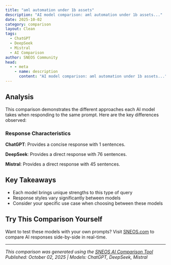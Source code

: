 ```yaml
---
title: "aml automation under 1b assets"
description: "AI model comparison: aml automation under 1b assets..."
date: 2025-10-02
category: comparison
layout: Clean
tags:
  - ChatGPT
  - DeepSeek
  - Mistral
  - AI Comparison
author: SNEOS Community
head:
  - - meta
    - name: description
      content: "AI model comparison: aml automation under 1b assets..."
---
```


<ChatComparison
  title="aml automation under 1b assets"
  prompt="aml automation under 1b assets"
  :responses='{"ChatGPT": "Anti-Money Laundering (AML) automation refers to the use of technology and software solutions to streamline and enhance the processes involved in detecting, monitoring, and reporting suspicious financial activities. For organizations with under $1 billion in assets, implementing AML automation can improve efficiency, reduce compliance costs, and enhance regulatory compliance.\n\nHere’s an overview of the key components and considerations for AML automation for smaller institutions:\n\n### Key Components of AML Automation\n\n1. **Transaction Monitoring Systems (TMS)**:\n - Automated systems that analyze transactions in real time or near real time to identify patterns indicative of money laundering or terrorist financing.\n - Enable the setting of configurable rules and thresholds based on risk factors.\n\n2. **Customer Due Diligence (CDD)**:\n - Automated processes for onboarding customers, including risk assessments, KYC (Know Your Customer) checks, and identity verification.\n - Integration with third-party data sources for enhanced validation.\n\n3. **Risk Assessment Tools**:\n - Tools that automate the assessment of clients and transactions based on predefined risk criteria.\n - Helps prioritize monitoring efforts and allocate resources effectively.\n\n4. **Reporting and Documentation**:\n - Automated generation of Suspicious Activity Reports (SARs) and other compliance documentation required by regulatory bodies.\n - Use of templates and workflows to streamline internal reporting processes.\n\n5. **Regulatory Compliance Updates**:\n - Subscription services or platforms that ensure ongoing updates regarding regulatory changes relevant to AML compliance.\n - Automation of compliance checks against sanctions lists, PEP (Politically Exposed Persons) lists, and other regulatory databases.\n\n6. **Data Analytics and Machine Learning**:\n - Leveraging data analytics to improve detection capabilities and reduce false positives through machine learning algorithms that learn from historical data.\n - Identifying unusual patterns and trends that may indicate illicit activities.\n\n### Considerations for Implementing AML Automation\n\n1. **Budget Constraints**:\n - Assess the costs associated with AML automation solutions and how they align with the institution’s budget.\n - Look for cost-effective solutions specifically designed for smaller institutions.\n\n2. **Scalability**:\n - Choose systems that can grow with the organization as it grows in size and complexity.\n - Ensure that the chosen solution can accommodate future regulatory demands.\n\n3. **Integration with Existing Systems**:\n - Ensure that new AML automation tools can integrate seamlessly with existing banking, financial, or compliance software.\n - Look for vendors that offer easy integration capabilities.\n\n4. **Vendor Selection**:\n - Research and select vendors that have a strong reputation in the AML automation space, with proven technology suited for smaller institutions.\n - Consider both established players as well as newer fintech solutions offering innovative approaches.\n\n5. **Regulatory Environment**:\n - Stay updated on AML regulations and adapt the automation tools accordingly to ensure compliance.\n - Understand the specific requirements set forth by entities like the Financial Crimes Enforcement Network (FinCEN) or local regulators.\n\n6. **Training and Culture**:\n - Invest in employee training to ensure that staff are familiar with both the technology and the underlying AML principles.\n - Foster a culture of compliance within the organization that emphasizes the importance of AML efforts.\n\n7. **Monitoring and Adjustment**:\n - Continually monitor the effectiveness of the AML automation systems and adjust rules, thresholds, and processes based on ongoing evaluation and feedback.\n - Conduct regular audits and assessments to ensure the systems are functioning as intended.\n\n### Conclusion\nFor institutions with under $1 billion in assets, AML automation provides a significant opportunity to enhance compliance efforts without incurring extraordinary costs. By carefully selecting tools and planning integrations while remaining agile to regulatory changes, these organizations can effectively manage their AML obligations and protect against financial crime.", "DeepSeek": "Of course. Automating Anti-Money Laundering (AML) processes is not only feasible but also a strategic imperative for financial institutions with assets under $1 billion. At this scale, you need efficiency, accuracy, and to avoid the massive costs of enterprise-level solutions.\n\nThe key is a targeted, \u0022smart automation\u0022 approach that focuses on high-impact areas without over-engineering.\n\nHere is a comprehensive guide to AML automation for an institution with under $1 billion in assets.\n\n### Core Philosophy for the \u003C$1B Institution\n\n* **Focus on Augmentation, Not Replacement:** Use technology to *assist* your compliance team, not replace them. Automate the tedious tasks so your analysts can focus on true investigation.\n* **Start with High-Impact, High-Volume Tasks:** Prioritize processes that consume the most time and are prone to human error.\n* **Leverage Modern, Cost-Effective Tools:** You don\u0027t need a multi-million-dollar vendor contract. A combination of specialized RegTech, existing office software, and smart processes can deliver 80% of the value for 20% of the cost.\n\n---\n\n### Tiered Approach to AML Automation\n\nHere\u2019s a practical, tiered strategy you can implement.\n\n#### Tier 1: Foundational Automation (Quick Wins)\n\nThese are the easiest to implement and provide immediate relief to your team.\n\n1. **Customer Onboarding (KYC) \u0026 Due Diligence:**\n * **ID Verification:** Use APIs from providers like **Trulioo**, **Onfido**, or **ID.me** to automatically verify government-IDs, liveness checks, and match against watchlists during account opening.\n * **Sanctions \u0026 PEP Screening:** Automate initial screening against global sanctions, PEP, and adverse media lists. Many RegTech providers offer API-based screening that integrates directly into your onboarding platform.\n * **Automated Risk Scoring:** Create a simple algorithm within your CRM or a dedicated tool to automatically assign an initial risk rating based on customer data (e.g., geography, occupation, business type).\n\n2. **Transaction Monitoring Alert Triage:**\n * **Rule-Based Filtering:** Implement simple, automated rules to filter out obvious false positives *before* they hit an analyst\u0027s queue.\n * *Example:* Automatically dismiss alerts where the transaction amount is 50% below the reporting threshold.\n * *Example:* Auto-close alerts for \u0022Structured Cash Deposits\u0022 if the total daily cash from a retail customer is under $5,000.\n * **Robotic Process Automation (RPA):** Use low-cost RPA tools (e.g., **UiPath**, **Automation Anywhere**) to automate the manual data gathering for an alert. The bot can log into core systems, extract transaction histories, and customer profiles, and pre-populate a case file.\n\n#### Tier 2: Advanced Process Automation\n\nOnce foundational elements are in place, enhance your efficiency.\n\n1. **Case Management Workflow:**\n * Use a platform like **SharePoint**, **Smartsheet**, or a dedicated compliance tool to create automated workflows.\n * Alerts are automatically assigned to available analysts based on workload or expertise.\n * Automated reminders escalate stale cases.\n * Standardized templates for Suspicious Activity Reports (SARs) ensure consistency and speed up filing.\n\n2. **Enhanced Due Diligence (EDD) Automation:**\n * Automate the collection of source of wealth and source of funds documentation through secure customer portals.\n * Use web-scraping tools (ethically and legally) to automatically gather publicly available information for EDD reports.\n\n3. **Regulatory Reporting:**\n * Automate the generation of Currency Transaction Reports (CTRs). Your core banking system can likely be configured to flag transactions over $10,000, and a script can compile the data into the required FinCEN format.\n * For SARs, use templates that auto-populate with customer and alert data, reducing manual typing and errors.\n\n#### Tier 3: Intelligent Automation (The Future-Proofing Step)\n\nThis involves more sophisticated technology, often with a higher cost, but can be justified by the dramatic increase in effectiveness.\n\n1. **Machine Learning (ML) for Transaction Monitoring:**\n * Instead of (or in addition to) rigid rules, use an ML model to identify anomalous behavior based on a customer\u0027s *own* historical activity and peer group behavior.\n * **Benefit:** Catches complex, layered laundering schemes that rules miss and drastically reduces false positives.\n * **Vendors:** Many modern RegTechs now offer ML-powered monitoring as a service, making it accessible to smaller institutions.\n\n2. **Natural Language Processing (NLP):**\n * Automatically analyze news articles, legal documents, and internal notes to identify potential risks or corroborate alerts.\n\n---\n\n### Practical Tool Stack for a \u003C$1B Institution\n\nYou do not need to build this yourself. A typical, cost-effective stack might look like this:\n\n| Function | Recommended Tool Types | Example Vendors (for illustration) |\n| :--- | :--- | :--- |\n| **Core AML Platform** | All-in-One RegTech SaaS | **NameScan** (screening), **ComplyAdvantage** (monitoring \u0026 screening), **FeatureSpace** (ML-based monitoring) |\n| **ID Verification** | Specialized API | **Trulioo**, **Onfido**, **Jumio** |\n| **Workflow \u0026 Case Mgmt** | Low-Code/Configurable Tools | **Smartsheet**, **Kissflow**, **Microsoft Power Apps** |\n| **Process Automation** | Robotic Process Automation (RPA) | **UiPath**, **Automation Anywhere** (often have community editions) |\n| **Data Aggregation** | In-House Scripts/ETL Tools | **Python (Pandas)**, **Alteryx** |\n\n### Implementation Roadmap\n\n1. **Assessment \u0026 Prioritization (Month 1):**\n * Map your current AML processes. Identify the biggest pain points (e.g., \u002290% of our time is spent on false-positive alerts\u0022).\n * Get buy-in from leadership by calculating the ROI (e.g., \u0022Automating alert triage will save 40 analyst-hours per week\u0022).\n\n2. **Pilot Program (Months 2-4):**\n * Start with **Tier 1** automation. Pick one area, like automated ID verification during onboarding.\n * Run a pilot, measure its success (time saved, error reduction), and demonstrate the value.\n\n3. **Phased Rollout (Months 5-12):**\n * Roll out successful pilots across the organization.\n * Begin implementing **Tier 2** automations, starting with case management workflow.\n\n4. **Review \u0026 Optimize (Ongoing):**\n * Continuously monitor the effectiveness of your automated systems.\n * As your institution grows and technology evolves, evaluate **Tier 3** intelligent automation solutions.\n\n### Key Considerations \u0026 Pitfalls to Avoid\n\n* **Data Quality is Everything:** Garbage in, garbage out. Ensure your core customer and transaction data is clean and structured before automating.\n* **Don\u0027t \u0022Set and Forget\u0022:** Automated rules and models can become stale. You must have a process for regular tuning and testing.\n* **Maintain Human Oversight:** The compliance officer is still ultimately responsible. Automation assists with decisions but does not make them. Ensure there is a clear audit trail.\n* **Vendor Due Diligence:** Thoroughly vet any third-party provider for their security, stability, and regulatory compliance.\n\nFor an institution under $1 billion in assets, a thoughtfully implemented AML automation strategy is a powerful way to strengthen your compliance program, reduce operational costs, and free up your team to focus on the real threats.", "Mistral": "Implementing Anti-Money Laundering (AML) automation for a financial institution with assets under $1 billion can be a strategic move to enhance compliance, reduce costs, and improve efficiency. Here are some steps and considerations to guide you through the process:\n\n### 1. **Assessment and Planning**\n - **Risk Assessment:** Conduct a thorough risk assessment to identify potential AML risks specific to your institution.\n - **Regulatory Requirements:** Ensure you understand and comply with all relevant AML regulations, such as those from FinCEN, FATF, and local regulatory bodies.\n - **Budget and Resources:** Determine the budget and resources available for AML automation. This includes software, hardware, and personnel costs.\n\n### 2. **Technology Selection**\n - **AML Software:** Choose AML software that fits your needs. Look for features like transaction monitoring, customer due diligence (CDD), enhanced due diligence (EDD), and suspicious activity reporting (SAR).\n - **Integration:** Ensure the software can integrate with your existing systems, such as core banking platforms, CRM, and other financial systems.\n - **Scalability:** Select a solution that can scale with your institution\u0027s growth.\n\n### 3. **Implementation**\n - **Data Migration:** Plan for the migration of historical data to the new AML system.\n - **Training:** Provide comprehensive training for staff on how to use the new system effectively.\n - **Testing:** Conduct thorough testing to ensure the system works as expected and meets regulatory requirements.\n\n### 4. **Ongoing Management**\n - **Monitoring:** Continuously monitor transactions and customer activities for suspicious patterns.\n - **Reporting:** Generate and submit required reports to regulatory bodies.\n - **Updates:** Regularly update the system to incorporate new regulatory requirements and emerging risks.\n\n### 5. **Compliance and Auditing**\n - **Internal Audits:** Conduct regular internal audits to ensure compliance with AML regulations.\n - **External Audits:** Be prepared for external audits by regulatory bodies.\n - **Documentation:** Maintain thorough documentation of all AML processes, policies, and procedures.\n\n### 6. **Cost-Benefit Analysis**\n - **Cost Savings:** Automation can reduce the need for manual processes, leading to cost savings.\n - **Efficiency:** Improved efficiency in transaction monitoring and reporting.\n - **Risk Mitigation:** Enhanced ability to detect and mitigate AML risks.\n\n### 7. **Vendor Management**\n - **Selection:** Choose reputable vendors with a proven track record in AML automation.\n - **Contracts:** Ensure contracts clearly outline responsibilities, service levels, and data security measures.\n - **Support:** Ensure the vendor provides adequate support and maintenance.\n\n### 8. **Customer Experience**\n - **Onboarding:** Streamline the customer onboarding process with automated CDD and EDD.\n - **Communication:** Ensure clear communication with customers regarding AML requirements and processes.\n\n### 9. **Data Security**\n - **Protection:** Implement robust data security measures to protect sensitive information.\n - **Compliance:** Ensure compliance with data protection regulations such as GDPR, CCPA, etc.\n\n### 10. **Continuous Improvement**\n - **Feedback:** Regularly gather feedback from users and stakeholders.\n - **Upgrades:** Continuously upgrade the system to incorporate new technologies and best practices.\n\n### Example Tools and Solutions\n- **Transaction Monitoring:** SAS AML, NICE Actimize, Oracle Financial Services AML.\n- **Customer Due Diligence:** LexisNexis Risk Solutions, Thomson Reuters CLEAR.\n- **Reporting:** IBM OpenPages, MetricStream.\n\n### Conclusion\nImplementing AML automation for a financial institution with assets under $1 billion requires careful planning, selection of appropriate technology, and continuous management. By following these steps, you can enhance your AML compliance, reduce costs, and improve overall efficiency."}' 
  published-date="09:23"
/>

## Analysis

This comparison demonstrates the different approaches each AI model takes when responding to the same prompt. Here are the key differences observed:

### Response Characteristics

**ChatGPT**: Provides a concise response with 1 sentences. 

**DeepSeek**: Provides a direct response with 76 sentences. 

**Mistral**: Provides a direct response with 45 sentences. 

## Key Takeaways

- Each model brings unique strengths to this type of query
- Response styles vary significantly between models
- Consider your specific use case when choosing between these models

## Try This Comparison Yourself

Want to test these models with your own prompts? Visit [SNEOS.com](https://sneos.com) to compare AI responses side-by-side in real-time.

---

*This comparison was generated using the [SNEOS AI Comparison Tool](https://sneos.com)*
*Published: October 02, 2025 | Models: ChatGPT, DeepSeek, Mistral*
